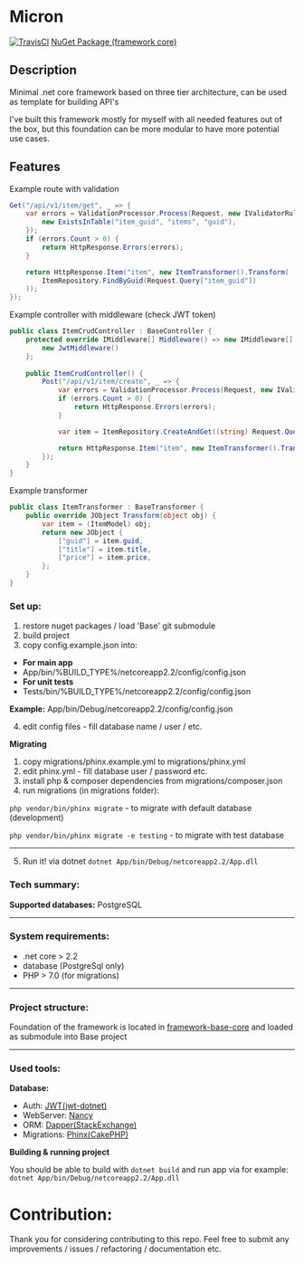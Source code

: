 # Micron

<a href="https://travis-ci.org/mxss/micron"><img src="https://travis-ci.org/mxss/micron.svg?branch=master" alt="TravisCI"></a>
<a href="https://www.nuget.org/packages/MicronCore">NuGet Package (framework core)</a>

## Description
Minimal .net core framework based on three tier architecture, can be used as template for building API's

I've built this framework mostly for myself with all needed features out of the box, but this foundation can be more modular to have more potential use cases.


## Features
Example route with validation
```csharp
Get("/api/v1/item/get", _ => {
    var errors = ValidationProcessor.Process(Request, new IValidatorRule[] {
        new ExistsInTable("item_guid", "items", "guid"),
    });
    if (errors.Count > 0) {
        return HttpResponse.Errors(errors);
    }

    return HttpResponse.Item("item", new ItemTransformer().Transform(
        ItemRepository.FindByGuid(Request.Query["item_guid"])
    ));
});
```
Example controller with middleware (check JWT token)
```csharp
public class ItemCrudController : BaseController {
    protected override IMiddleware[] Middleware() => new IMiddleware[] {
        new JwtMiddleware()
    };
    
    public ItemCrudController() {
        Post("/api/v1/item/create", _ => {
            var errors = ValidationProcessor.Process(Request, new IValidatorRule[] { });
            if (errors.Count > 0) {
                return HttpResponse.Errors(errors);
            }

            var item = ItemRepository.CreateAndGet((string) Request.Query["title"], (float) Request.Query["price"]);

            return HttpResponse.Item("item", new ItemTransformer().Transform(item));
        });
    }
}
```
Example transformer
```csharp
public class ItemTransformer : BaseTransformer {
    public override JObject Transform(object obj) {
        var item = (ItemModel) obj;
        return new JObject {
            ["guid"] = item.guid,
            ["title"] = item.title,
            ["price"] = item.price,
        };
    }
}
```

### Set up:
1. restore nuget packages / load 'Base' git submodule
2. build project
3. copy config.example.json into: 
- **For main app**
- App/bin/%BUILD_TYPE%/netcoreapp2.2/config/config.json
- **For unit tests**
- Tests/bin/%BUILD_TYPE%/netcoreapp2.2/config/config.json

**Example:** App/bin/Debug/netcoreapp2.2/config/config.json

4. edit config files - fill database name / user / etc.


**Migrating**
1. copy migrations/phinx.example.yml to migrations/phinx.yml
2. edit phinx.yml - fill database user / password etc.
3. install php & composer dependencies from migrations/composer.json
4. run migrations (in migrations folder):

`php vendor/bin/phinx migrate` - to migrate with default database (development)

`php vendor/bin/phinx migrate -e testing` - to migrate with test database

***

5. Run it! via dotnet `dotnet App/bin/Debug/netcoreapp2.2/App.dll`

### Tech summary:
**Supported databases:** PostgreSQL

***

### System requirements:
- .net core > 2.2
- database (PostgreSql only)
- PHP > 7.0 (for migrations)

***

### Project structure:
Foundation of the framework is located in [framework-base-core](https://github.com/mxss/framework-base-core) and loaded as submodule into Base project

***

### Used tools:
**Database:**
- Auth: [JWT(jwt-dotnet)](https://github.com/jwt-dotnet/jwt)
- WebServer: [Nancy](https://github.com/NancyFx/Nancy)
- ORM: [Dapper(StackExchange)](https://github.com/StackExchange/Dapper)
- Migrations: [Phinx(CakePHP)](https://github.com/cakephp/phinx)

**Building & running project**

You should be able to build with `dotnet build` and run app via for example: `dotnet App/bin/Debug/netcoreapp2.2/App.dll`

# Contribution:
Thank you for considering contributing to this repo. Feel free to submit any improvements / issues / refactoring / documentation etc. 
